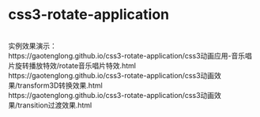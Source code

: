 # css3-rotate-application
<br/>
实例效果演示：
<br/>
https://gaotenglong.github.io/css3-rotate-application/css3动画应用-音乐唱片旋转播放特效/rotate音乐唱片特效.html
<br/>
https://gaotenglong.github.io/css3-rotate-application/css3动画效果/transform3D转换效果.html
<br/>
https://gaotenglong.github.io/css3-rotate-application/css3动画效果/transition过渡效果.html
